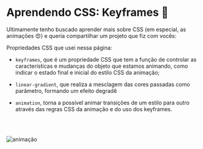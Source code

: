 # Aprendendo CSS: Keyframes 🔑

Ultimamente tenho buscado aprender mais sobre CSS (em especial, as animações 😍) e queria compartilhar um projeto que fiz com vocês:

Propriedades CSS que usei nessa página:

- `keyframes`, que é um propriedade CSS que tem a função de controlar as características e mudanças do objeto que estamos animando, como indicar o estado final e inicial do estilo CSS da animação;


- `linear-gradient`, que realiza a mesclagem das cores passadas como parâmetro, formando um efeito degradê


- `animation`, torna a possível animar transições de um estilo para outro através das regras CSS da animação e do uso dos keyframes.
<br>
<br>

![animação](./.github/tela.gif)
